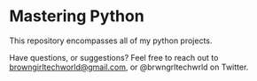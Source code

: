 # Mastering Python

This repository encompasses all of my python projects. 

Have questions, or suggestions? Feel free to reach out to browngirltechworld@gmail.com, or @brwngrltechwrld on Twitter.
